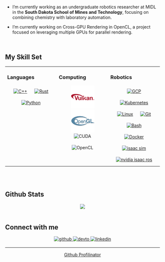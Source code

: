 ### <div align="center">
- I’m currently working as an undergraduate robotics researcher at MIDL in the **South Dakota School of Mines and Technology**, focusing on combining chemistry with laboratory automation. 

- I’m currently working on Cross-GPU Rendering in OpenCL, a project focused on leveraging multiple GPUs for parallel rendering.  
  

<br/>  


## My Skill Set  
<table><tr><td valign="top" width="33%">



### Languages  
<div align="center">  
<a href="https://www.cplusplus.com/" target="_blank"><img style="margin: 10px" src="https://profilinator.rishav.dev/skills-assets/cplusplus-original.svg" alt="C++" height="50" /></a>  
<a href="https://www.rust-lang.org/" target="_blank"><img style="margin: 10px" src="https://profilinator.rishav.dev/skills-assets/rust-plain.svg" alt="Rust" height="50" /></a>  
<a href="https://www.python.org/" target="_blank"><img style="margin: 10px" src="https://profilinator.rishav.dev/skills-assets/python-original.svg" alt="Python" height="50" /></a>  
</div>

</td><td valign="top" width="33%">



### Computing  
<div align="center">  
  <img src="https://raw.githubusercontent.com/devicons/devicon/master/icons/vulkan/vulkan-original.svg" alt="Vulkan" width="75" style="margin: 0 10px;" />
  <img src="https://raw.githubusercontent.com/devicons/devicon/master/icons/opengl/opengl-original.svg" alt="OpenGL" width="75" style="margin: 0 10px;" />

  <img src="https://d29g4g2dyqv443.cloudfront.net/sites/default/files/pictures/2019/NVIDIACuda_Logo.jpg" alt="CUDA" width="75" style="margin: 0 10px;" />
  <img src="https://upload.wikimedia.org/wikipedia/commons/4/4d/OpenCL_logo.svg" alt="OpenCL" width="75" style="margin:  20px;" />
</div>


</td><td valign="top" width="33%">



### Robotics  
<div align="center">  
<a href="https://cloud.google.com/" target="_blank"><img style="margin: 10px" src="https://miro.medium.com/v2/resize:fit:720/format:webp/1*MBm2oAMqspVu7BCSei_4Hg.png" alt="GCP" height="40" /></a>  
<a href="https://kubernetes.io/" target="_blank"><img style="margin: 10px" src="https://profilinator.rishav.dev/skills-assets/kubernetes-icon.svg" alt="Kubernetes" height="50" /></a>  
<a href="https://www.linux.org/" target="_blank"><img style="margin: 10px" src="https://profilinator.rishav.dev/skills-assets/linux-original.svg" alt="Linux" height="50" /></a>  
<a href="https://github.com/" target="_blank"><img style="margin: 10px" src="https://profilinator.rishav.dev/skills-assets/git-scm-icon.svg" alt="Git" height="50" /></a>  
<a href="https://www.gnu.org/software/bash/" target="_blank"><img style="margin: 10px" src="https://profilinator.rishav.dev/skills-assets/gnu_bash-icon.svg" alt="Bash" height="50" /></a>  
<a href="https://www.docker.com/" target="_blank"><img style="margin: 10px" src="https://profilinator.rishav.dev/skills-assets/docker-original-wordmark.svg" alt="Docker" height="50" /></a>  
<a href="https://docs.isaacsim.omniverse.nvidia.com/latest/index.html" target="_blank"><img style="margin: 10px" src="https://catalog.ngc.nvidia.com/_next/image?url=https%3A%2F%2Fwww.nvidia.com%2Fcontent%2Fdam%2Fen-zz%2FSolutions%2Fgtcf20%2Fomniverse%2Frefresh-open-beta%2Fnvidia-omniverse-isaac-sim-icon-128.png&w=640&q=90" alt="isaac sim" height="50" /></a>  
<a href="https://developer.nvidia.com/isaac/ros" target="_blank"><img style="margin: 10px" src="https://avatars.githubusercontent.com/u/91228115?s=200&v=4" alt="nvidia isaac ros" height="50" /></a>  
</div>
</div>

</td></tr></table>  

<br/>  

  

<br/>  


## Github Stats  
<div align="center"><img src="https://github-readme-stats.vercel.app/api?username=alexermolovich&show_icons=true&count_private=true&hide_border=true" align="center" /></div>  

<br/>  



## Connect with me  
<div align="center">
<a href="https://github.com/alexyermolovich" target="_blank">
<img src=https://img.shields.io/badge/github-%2324292e.svg?&style=for-the-badge&logo=github&logoColor=white alt=github style="margin-bottom: 5px;" />
</a>
<a href="https://dev.to/oleksandr_yermolovych_f94" target="_blank">
<img src=https://img.shields.io/badge/dev.to-%2308090A.svg?&style=for-the-badge&logo=dev.to&logoColor=white alt=devto style="margin-bottom: 5px;" />
</a>
<a href="https://linkedin.com/in/oleksandryermolovych" target="_blank">
<img src=https://img.shields.io/badge/linkedin-%231E77B5.svg?&style=for-the-badge&logo=linkedin&logoColor=white alt=linkedin style="margin-bottom: 5px;" />
</a>  
</div>  


----
<div align="center"><a href="https://profilinator.rishav.dev/" target="_blank">Github Profilinator</a></div>
